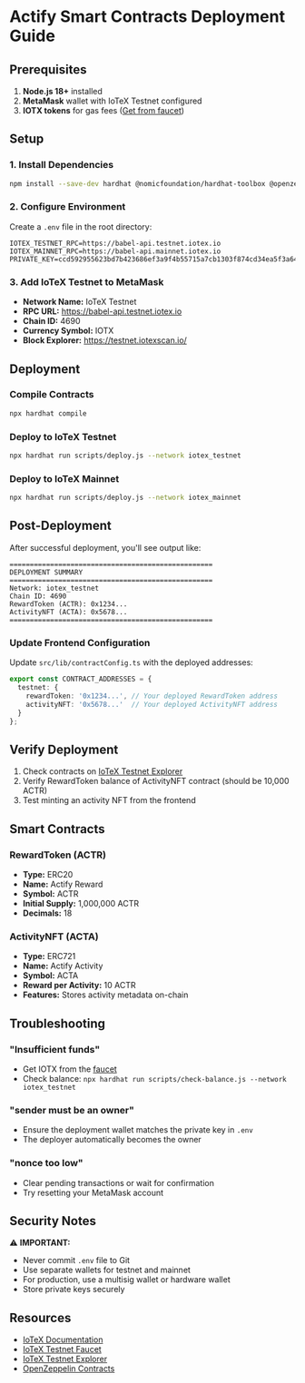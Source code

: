 # Actify Smart Contracts Deployment Guide

## Prerequisites

1. **Node.js 18+** installed
2. **MetaMask** wallet with IoTeX Testnet configured
3. **IOTX tokens** for gas fees ([Get from faucet](https://faucet.iotex.io/))

## Setup

### 1. Install Dependencies

```bash
npm install --save-dev hardhat @nomicfoundation/hardhat-toolbox @openzeppelin/contracts dotenv
```

### 2. Configure Environment

Create a `.env` file in the root directory:

```env
IOTEX_TESTNET_RPC=https://babel-api.testnet.iotex.io
IOTEX_MAINNET_RPC=https://babel-api.mainnet.iotex.io
PRIVATE_KEY=ccd592955623bd7b423686ef3a9f4b55715a7cb1303f874cd34ea5f3a64ad8ea
```

### 3. Add IoTeX Testnet to MetaMask

- **Network Name:** IoTeX Testnet
- **RPC URL:** https://babel-api.testnet.iotex.io
- **Chain ID:** 4690
- **Currency Symbol:** IOTX
- **Block Explorer:** https://testnet.iotexscan.io/

## Deployment

### Compile Contracts

```bash
npx hardhat compile
```

### Deploy to IoTeX Testnet

```bash
npx hardhat run scripts/deploy.js --network iotex_testnet
```

### Deploy to IoTeX Mainnet

```bash
npx hardhat run scripts/deploy.js --network iotex_mainnet
```

## Post-Deployment

After successful deployment, you'll see output like:

```
==================================================
DEPLOYMENT SUMMARY
==================================================
Network: iotex_testnet
Chain ID: 4690
RewardToken (ACTR): 0x1234...
ActivityNFT (ACTA): 0x5678...
==================================================
```

### Update Frontend Configuration

Update `src/lib/contractConfig.ts` with the deployed addresses:

```typescript
export const CONTRACT_ADDRESSES = {
  testnet: {
    rewardToken: '0x1234...', // Your deployed RewardToken address
    activityNFT: '0x5678...'  // Your deployed ActivityNFT address
  }
};
```

## Verify Deployment

1. Check contracts on [IoTeX Testnet Explorer](https://testnet.iotexscan.io/)
2. Verify RewardToken balance of ActivityNFT contract (should be 10,000 ACTR)
3. Test minting an activity NFT from the frontend

## Smart Contracts

### RewardToken (ACTR)

- **Type:** ERC20
- **Name:** Actify Reward
- **Symbol:** ACTR
- **Initial Supply:** 1,000,000 ACTR
- **Decimals:** 18

### ActivityNFT (ACTA)

- **Type:** ERC721
- **Name:** Actify Activity
- **Symbol:** ACTA
- **Reward per Activity:** 10 ACTR
- **Features:** Stores activity metadata on-chain

## Troubleshooting

### "Insufficient funds"
- Get IOTX from the [faucet](https://faucet.iotex.io/)
- Check balance: `npx hardhat run scripts/check-balance.js --network iotex_testnet`

### "sender must be an owner"
- Ensure the deployment wallet matches the private key in `.env`
- The deployer automatically becomes the owner

### "nonce too low"
- Clear pending transactions or wait for confirmation
- Try resetting your MetaMask account

## Security Notes

⚠️ **IMPORTANT:**
- Never commit `.env` file to Git
- Use separate wallets for testnet and mainnet
- For production, use a multisig wallet or hardware wallet
- Store private keys securely

## Resources

- [IoTeX Documentation](https://docs.iotex.io/)
- [IoTeX Testnet Faucet](https://faucet.iotex.io/)
- [IoTeX Testnet Explorer](https://testnet.iotexscan.io/)
- [OpenZeppelin Contracts](https://docs.openzeppelin.com/contracts/)
